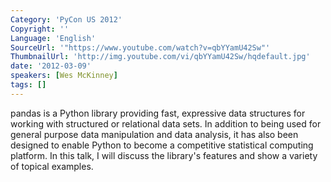 ```yaml
---
Category: 'PyCon US 2012'
Copyright: ''
Language: 'English'
SourceUrl: '"https://www.youtube.com/watch?v=qbYYamU42Sw"'
ThumbnailUrl: 'http://img.youtube.com/vi/qbYYamU42Sw/hqdefault.jpg'
date: '2012-03-09'
speakers: [Wes McKinney]
tags: []
---
```

pandas is a Python library providing fast, expressive data structures for
working with structured or relational data sets. In addition to being used for
general purpose data manipulation and data analysis, it has also been designed
to enable Python to become a competitive statistical computing platform. In
this talk, I will discuss the library's features and show a variety of topical
examples.

